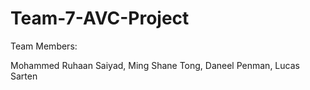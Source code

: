 # Team-7-AVC-Project

Team Members:

Mohammed Ruhaan Saiyad,
Ming Shane Tong,
Daneel Penman,
Lucas Sarten
